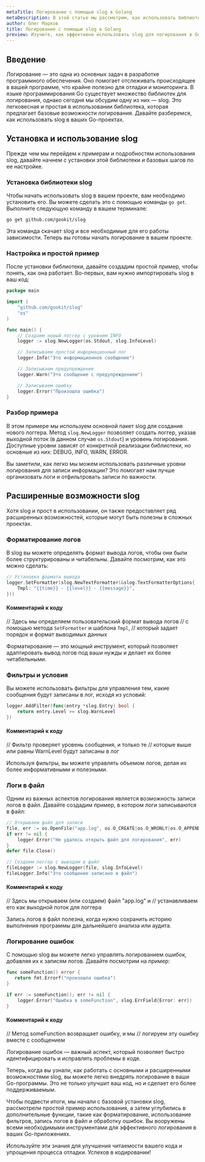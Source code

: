 ```yaml
---  
metaTitle: Логирование с помощью slog в Golang  
metaDescription: В этой статье мы рассмотрим, как использовать библиотеку slog для логирования в Go, изучим основные функции и возможности с примерами кода  
author: Олег Марков  
title: Логирование с помощью slog в Golang  
preview: Изучите, как эффективно использовать slog для логирования в Go-программах. Мы подробно рассмотрим функции и предложим практические примеры использования  
---  
```


## Введение

Логирование — это одна из основных задач в разработке программного обеспечения. Оно помогает отслеживать происходящее в вашей программе, что крайне полезно для отладки и мониторинга. В языке программирования Go существует множество библиотек для логирования, однако сегодня мы обсудим одну из них — slog. Это легковесная и простая в использовании библиотека, которая предлагает базовые возможности логирования. Давайте разберемся, как использовать slog в ваших Go-проектах.

## Установка и использование slog

Прежде чем мы перейдем к примерам и подробностям использования slog, давайте начнем с установки этой библиотеки и базовых шагов по ее настройке.

### Установка библиотеки slog

Чтобы начать использовать slog в вашем проекте, вам необходимо установить его. Вы можете сделать это с помощью команды `go get`. Выполните следующую команду в вашем терминале:

```shell
go get github.com/gookit/slog
```

Эта команда скачает slog и все необходимые для его работы зависимости. Теперь вы готовы начать логирование в вашем проекте.

### Настройка и простой пример

После установки библиотеки, давайте создадим простой пример, чтобы понять, как она работает. Во-первых, вам нужно импортировать slog в ваш код:

```go
package main

import (
	"github.com/gookit/slog"
	"os"
)

func main() {
	// Создаем новый логгер с уровнем INFO
	logger := slog.NewLogger(os.Stdout, slog.InfoLevel)

	// Записываем простой информационный лог
	logger.Info("Это информационное сообщение")

	// Записываем предупреждение
	logger.Warn("Это сообщение с предупреждением")

	// Записываем ошибку
	logger.Error("Произошла ошибка")
}
```

### Разбор примера

В этом примере мы используем основной пакет slog для создания нового логгера. Метод `slog.NewLogger` позволяет создать логгер, указав выходной поток (в данном случае `os.Stdout`) и уровень логирования. Доступные уровни зависят от конкретной реализации библиотеки, но основные из них: DEBUG, INFO, WARN, ERROR.

Вы заметили, как легко мы можем использовать различные уровни логирования для записи информации? Это помогает нам лучше организовать логи и отфильтровать записи по важности.

## Расширенные возможности slog

Хотя slog и прост в использовании, он также предоставляет ряд расширенных возможностей, которые могут быть полезны в сложных проектах.

### Форматирование логов

В slog вы можете определять формат вывода логов, чтобы они были более структурированы и читабельны. Давайте посмотрим, как это можно сделать:

```go
// Установка формата вывода
logger.SetFormatter(slog.NewTextFormatter(&slog.TextFormatterOptions{
    Tmpl: "{{time}} - {{level}} - {{message}}",
}))
```

#### Комментарий к коду

// Здесь мы определяем пользовательский формат вывода логов
// с помощью метода `SetFormatter` и шаблона `Tmpl`,
// который задает порядок и формат выводимых данных

Форматирование — это мощный инструмент, который позволяет адаптировать вывод логов под ваши нужды и делает их более читабельными.

### Фильтры и условия

Вы можете использовать фильтры для управления тем, какие сообщения будут записаны в лог, исходя из условий:

```go
logger.AddFilter(func(entry *slog.Entry) bool {
    return entry.Level >= slog.WarnLevel
})
```

#### Комментарий к коду

// Фильтр проверяет уровень сообщения, и только те
// которые выше или равны WarnLevel будут записаны в лог

Используя фильтры, вы можете управлять объемом логов, делая их более информативными и полезными.

### Логи в файл

Одним из важных аспектов логирования является возможность записи логов в файл. Давайте создадим пример, в котором логи записываются в файл:

```go
// Открываем файл для записи
file, err := os.OpenFile("app.log", os.O_CREATE|os.O_WRONLY|os.O_APPEND, 0666)
if err != nil {
	logger.Error("Не удалось открыть файл для логирования", err)
}
defer file.Close()

// Создаем логгер с выводом в файл
fileLogger := slog.NewLogger(file, slog.InfoLevel)
fileLogger.Info("Это сообщение записано в файл")
```

#### Комментарий к коду

// Здесь мы открываем (или создаем) файл "app.log" и
// устанавливаем его как выходной поток для логгера

Запись логов в файл полезна, когда нужно сохранить историю выполнения программы для дальнейшего анализа или аудита.

### Логирование ошибок

С помощью slog вы можете легко управлять логированием ошибок, добавляя их к записям логов. Давайте посмотрим на пример:

```go
func someFunction() error {
   return fmt.Errorf("произошла ошибка")
}

if err := someFunction(); err != nil {
    logger.Error("Ошибка в someFunction", slog.ErrField{Error: err})
}
```

#### Комментарий к коду

// Метод someFunction возвращает ошибку, и мы
// логируем эту ошибку вместе с сообщением

Логирование ошибок — важный аспект, который позволяет быстро идентифицировать и исправлять проблемы в коде.

Теперь, когда вы узнали, как работать с основными и расширенными возможностями slog, вы можете легко внедрять логирование в ваши Go-программы. Это не только улучшит ваш код, но и сделает его более поддерживаемым.

Чтобы подвести итоги, мы начали с базовой установки slog, рассмотрели простой пример использования, а затем углубились в дополнительные функции, такие как форматирование, использование фильтров, запись логов в файл и обработку ошибок. Вы вооружены всеми необходимыми инструментами для эффективного логирования в ваших Go-приложениях.

Используйте эти знания для улучшения читаемости вашего кода и упрощения процесса отладки. Успехов в кодировании!